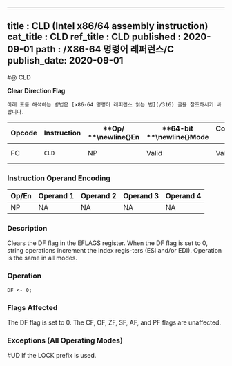 ----------------------------
title : CLD (Intel x86/64 assembly instruction)
cat_title : CLD
ref_title : CLD
published : 2020-09-01
path : /X86-64 명령어 레퍼런스/C
publish_date: 2020-09-01
----------------------------


#@ CLD

**Clear Direction Flag**

```lec-info
아래 표를 해석하는 방법은 [x86-64 명령어 레퍼런스 읽는 법](/316) 글을 참조하시기 바랍니다.
```

|**Opcode**|**Instruction**|**Op/ **\newline{}**En**|**64-bit **\newline{}**Mode**|**Compat/**\newline{}**Leg Mode**|**Description**|
|----------|---------------|------------------------|-----------------------------|---------------------------------|---------------|
|FC|`CLD` |NP|Valid|Valid|Clear DF flag.|
### Instruction Operand Encoding


|Op/En|Operand 1|Operand 2|Operand 3|Operand 4|
|-----|---------|---------|---------|---------|
|NP|NA|NA|NA|NA|
### Description


Clears the DF flag in the EFLAGS register. When the DF flag is set to 0, string operations increment the index regis-ters (ESI and/or EDI). Operation is the same in all modes.


### Operation

```info-verb
DF <- 0;
```
### Flags Affected


The DF flag is set to 0. The CF, OF, ZF, SF, AF, and PF flags are unaffected.

### Exceptions (All Operating Modes)


#UD  If the LOCK prefix is used.

